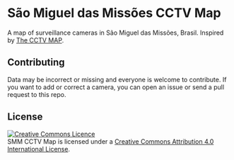 # São Miguel das Missões CCTV Map

A map of surveillance cameras in São Miguel das Missões, Brasil. Inspired by [The CCTV MAP](https://thecctvmap.wordpress.com).

## Contributing
Data may be incorrect or missing and everyone is welcome to contribute. If you want to add or correct a camera, you can open an issue or send a pull request to this repo.

## License
<a rel="license" href="http://creativecommons.org/licenses/by/4.0/"><img alt="Creative Commons Licence" style="border-width:0" src="https://i.creativecommons.org/l/by/4.0/88x31.png" /></a><br /><span xmlns:dct="http://purl.org/dc/terms/" href="http://purl.org/dc/dcmitype/Dataset" property="dct:title" rel="dct:type">SMM CCTV Map</span> is licensed under a <a rel="license" href="http://creativecommons.org/licenses/by/4.0/">Creative Commons Attribution 4.0 International License</a>.
